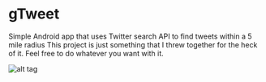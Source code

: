 # gTweet
Simple Android app that uses Twitter search API to find tweets within a 5 mile radius
This project is just something that I threw together for the heck of it. Feel free to do whatever you want with it.

![alt tag](https://cloud.githubusercontent.com/assets/4348833/12619155/de353d1e-c4e4-11e5-8130-b0b1b8b61d07.png)

